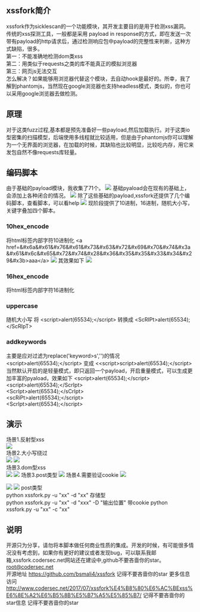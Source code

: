 ## xssfork简介
xssfork作为sicklescan的一个功能模块，其开发主要目的是用于检测xss漏洞。
传统的xss探测工具，一般都是采用 payload in response的方式，即在发送一次带有payload的http请求后，通过检测响应包中payload的完整性来判断，这种方式缺陷，很多。  
第一：不能准确地检测dom类xss  
第二：用类似于requests之类的库不能真正的模拟浏览器  
第三：网页js无法交互  
怎么解决？如果能够用浏览器代替这个模块，去自动hook是最好的。所幸，我了解到phantomjs，当然现在google浏览器也支持headless模式，类似的，你也可以采用google浏览器去做检测。
## 原理
对于这类fuzz过程,基本都是预先准备好一些payload,然后加载执行。对于这类io型密集的扫描模型，后端使用多线程就比较适用，但是由于phantomjs你可以理解为一个无界面的浏览器，在加载的时候，其缺陷也比较明显，比较吃内存，用它来发包自然不像requests库轻量。
## 编码脚本
由于基础的payload模块，我收集了71个。
![](http://ohsqlm7gj.bkt.clouddn.com/17-7-24/38956876.jpg)
基础pyaload会在现有的基础上，会添加上各种闭合的情况。
![](http://ohsqlm7gj.bkt.clouddn.com/17-7-24/58148554.jpg)
除了这些基础的payload,xssfork还提供了几个编码脚本，查看脚本，可以看help
![](http://ohsqlm7gj.bkt.clouddn.com/17-7-24/12237078.jpg)
现阶段提供了10进制，16进制，随机大小写，关键字叠加四个脚本。
### 10hex_encode
将html标签内部字符10进制化
&lt;a href=&#x6a&#x61&#x76&#x61&#x73&#x63&#x72&#x69&#x70&#x74&#x3a&#x61&#x6c&#x65&#x72&#x74&#x28&#x36&#x35&#x35&#x33&#x34&#x29&#x3b&gt;aaa&lt;/a&gt;
![](http://ohsqlm7gj.bkt.clouddn.com/17-7-24/19641734.jpg)
其效果如下
![](http://ohsqlm7gj.bkt.clouddn.com/17-7-24/26774362.jpg)

### 16hex_encode
将html标签内部字符16进制化
### uppercase
随机大小写
将
&lt;script&gt;alert(65534);&lt;/script&gt;
转换成
&lt;ScRIPt&gt;alert(65534);&lt;/ScRIpT&gt;
### addkeywords
主要是应对过滤为replace('keyword&gt;s','')的情况  
&lt;script&gt;alert(65534);&lt;/script&gt;
变成
&lt;&lt;script&gt;script&gt;alert(65534);&lt;/script&gt;
当然默认开启的是轻量模式，即只返回一个payload，开启重量模式，可以生成更加丰富的pyaload，效果如下
&lt;script&gt;alert(65534);&lt;/script&gt;  
&lt;script&gt;alert(65534);&lt;/ScrIpt&gt;  
&lt;ScrIpt&gt;alert(65534);&lt;/sCrIpt&gt;  
&lt;scRiPt&gt;alert(65534);&lt;/script&gt;  
&lt;ScrIpt&gt;alert(65534);&lt;/script&gt;
## 演示
场景1.反射型xss  
![](http://shentoushi.top/manypic/Uploads/2016-09-26/%E5%8F%8D%E5%B0%84%E5%9E%8Bxss.gif)  
场景2.大小写绕过  
![](http://shentoushi.top/manypic/Uploads/2016-09-26/%E5%A4%A7%E5%B0%8F%E5%86%99%E7%BB%95%E8%BF%871%20xss.gif)
![](http://shentoushi.top/manypic/Uploads/2016-09-26/%E5%A4%A7%E5%B0%8F%E5%86%99%E7%BB%95%E8%BF%872%20xss.gif)  
场景3.dom型xss  
![](http://shentoushi.top/manypic/Uploads/2016-09-26/dom%20xss1.gif)
![](http://shentoushi.top/manypic/Uploads/2016-09-26/dom%20xss2.gif)
场景3.post类型
![](http://shentoushi.top/manypic/Uploads/2016-09-26/post%20xss1.gif)
场景4.需要验证cookie
![](http://shentoushi.top/manypic/Uploads/2016-09-26/cookie%20xss.gif)


![](http://ohsqlm7gj.bkt.clouddn.com/2017-07-24%20at%20%E4%B8%8B%E5%8D%884.23.gif)
![](http://ohsqlm7gj.bkt.clouddn.com/2017-07-24%20at%20%E4%B8%8B%E5%8D%884.27.gif)
 post类型  
 python xssfork.py -u "xx" -d "xx"
 存储型  
 python xssfork.py -u "xx" -d "xxx" -D "输出位置"
 带cookie
 python xssfork.py -u "xx" -c "xx"
## 说明
开源只为分享，请勿将本脚本做任何商业性质的集成。开发的时候，有可能很多情况没有考虑到，如果你有更好的建议或者发现bug，可以联系我邮箱,xssfork.codersec.net网站还在建设中,github不要吝啬你的star。
root@codersec.net  
开源地址 https://github.com/bsmali4/xssfork
记得不要吝啬你的star
更多信息访问 http://www.codersec.net/2017/07/xssfork%E4%B8%80%E6%AC%BExss%E6%8E%A2%E6%B5%8B%E5%B7%A5%E5%85%B7/
记得不要吝啬你的star信息
记得不要吝啬你的star

